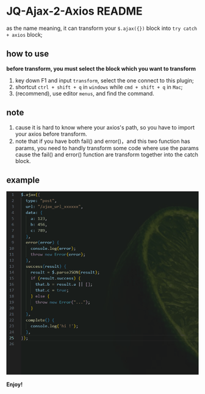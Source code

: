 # JQ-Ajax-2-Axios README

as the name meaning, it can transform your `$.ajax({})` block into `try catch + axios` block;

## how to use

**before transform, you must select the block which you want to transform**

1. key down F1 and input `transform`, select the one connect to this plugin;
2. shortcut `ctrl + shift + q` in `windows` while `cmd + shift + q` in `Mac`;
3. (recommend), use editor `menus`, and find the command.

## note
1. cause it is hard to know where your axios's path, so you have to import your axios before transform.
2. note that if you have both fail() and error()，and this two function has params, you need to handly transform some code where use the params cause the fail() and error() function are transform together into the catch block.


## example
![example](https://raw.githubusercontent.com/1714080902120/jq-ajax-2-axios/main/src/image/transform_demo.gif)


**Enjoy!**
